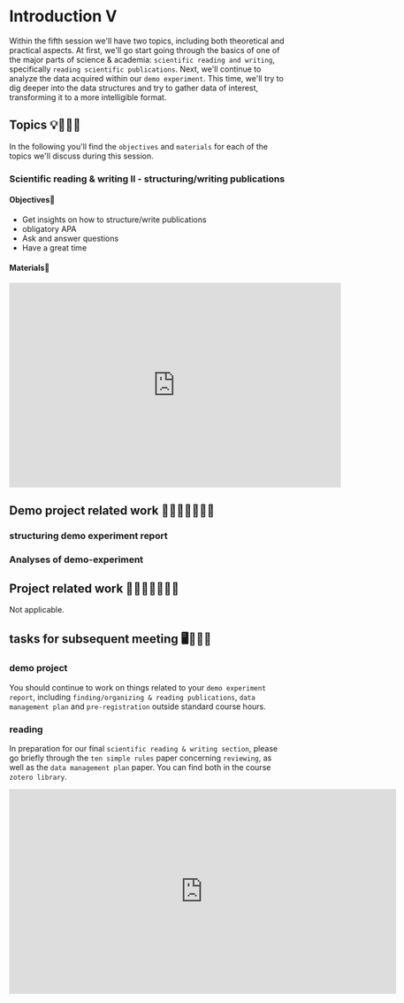 # Introduction V
Within the fifth session we'll have two topics, including both theoretical and practical aspects. At first, we'll go start going through the basics of one of the major parts of science & academia: `scientific reading and writing`, specifically `reading scientific publications`. Next, we'll continue to analyze the data acquired within our `demo experiment`. This time, we'll try to dig deeper into the data structures and try to gather data of interest, transforming it to a more intelligible format.   

## Topics 💡👨🏻‍🏫 

In the following you'll find the `objectives` and `materials` for each of the topics we'll discuss during this session.

### Scientific reading & writing II - structuring/writing publications


#### Objectives📍

- Get insights on how to structure/write publications 
- obligatory APA
- Ask and answer questions
- Have a great time


#### Materials📓

<iframe src="https://docs.google.com/presentation/d/e/2PACX-1vSkP8yEalA91-_snc5zmlgrlqW32GOEOnHyoXCUxGsK11LD0QjJ2MDgbLFdvFJjQVu5Cpevzhy5d0Ak/embed?start=false&loop=false&delayms=3000" frameborder="0" width="600" height="370" allowfullscreen="true" mozallowfullscreen="true" webkitallowfullscreen="true"></iframe>

## Demo project related work 🥼🧑🏽‍💻🧑🏾‍💻  
 

### structuring demo experiment report


### Analyses of demo-experiment


## Project related work 🥼🧑🏿‍🔬👩🏻‍🔬

Not applicable.

## tasks for subsequent meeting 🖥️✍🏽📖

### demo project 

You should continue to work on things related to your `demo experiment report`, including `finding/organizing & reading publications`, `data management plan` and `pre-registration` outside standard course hours. 

### reading
In preparation for our final `scientific reading & writing section`, please go briefly through the `ten simple rules` paper concerning  `reviewing`, as well as the `data management plan` paper. You can find both in the course `zotero library`.

<iframe src="https://bibbase.org/show?bib=https%3A%2F%2Fapi.zotero.org%2Fgroups%2F4504479%2Fitems%3Fkey%3DBfP7bN7FF9dJwtyiLBORewdg%26format%3Dbibtex%26limit%3D100" frameborder="0" width="700" height="370"></iframe>
